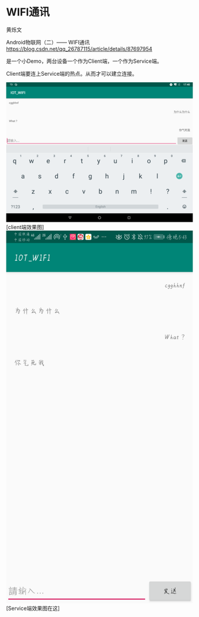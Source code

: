 # WIFI通讯

黄烁文

Android物联网（二）—— WIFI通讯
https://blog.csdn.net/qq_26787115/article/details/87697954

是一个小Demo，两台设备一个作为Client端，一个作为Service端。

Client端要连上Service端的热点。从而才可以建立连接。

![](/img/device-client.png "效果图")
[client端效果图]
![](/img/device-service.png "效果图")
[Service端效果图在这]





